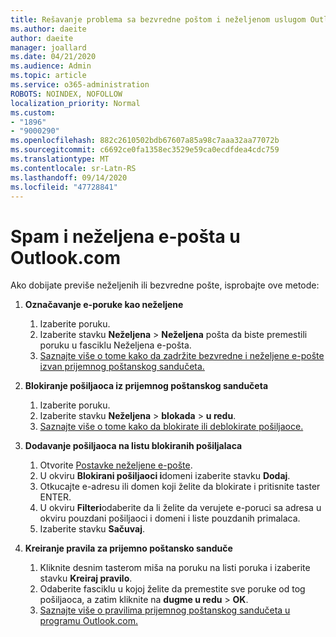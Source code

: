 ```yaml
---
title: Rešavanje problema sa bezvredne poštom i neželjenom uslugom Outlook.com
ms.author: daeite
author: daeite
manager: joallard
ms.date: 04/21/2020
ms.audience: Admin
ms.topic: article
ms.service: o365-administration
ROBOTS: NOINDEX, NOFOLLOW
localization_priority: Normal
ms.custom:
- "1896"
- "9000290"
ms.openlocfilehash: 882c2610502bdb67607a85a98c7aaa32aa77072b
ms.sourcegitcommit: c6692ce0fa1358ec3529e59ca0ecdfdea4cdc759
ms.translationtype: MT
ms.contentlocale: sr-Latn-RS
ms.lasthandoff: 09/14/2020
ms.locfileid: "47728841"
---
```

# <a name="spam-and-junk-email-in-outlookcom"></a>Spam i neželjena e-pošta u Outlook.com

Ako dobijate previše neželjenih ili bezvredne pošte, isprobajte ove metode:

1. **Označavanje e-poruke kao neželjene**
    1. Izaberite poruku.
    1. Izaberite stavku **Neželjena**  >  **Neželjena** pošta da biste premestili poruku u fasciklu Neželjena e-pošta.
    1. [Saznajte više o tome kako da zadržite bezvredne i neželjene e-pošte izvan prijemnog poštanskog sandučeta.](https://support.office.com/article/a3ece97b-82f8-4a5e-9ac3-e92fa6427ae4?wt.mc_id=Office_Outlook_com_Alchemy)

1. **Blokiranje pošiljaoca iz prijemnog poštanskog sandučeta**
    1. Izaberite poruku.
    1. Izaberite stavku **Neželjena**  >  **blokada**  >  **u redu**.
    1. [Saznajte više o tome kako da blokirate ili deblokirate pošiljaoce.](https://support.office.com/article/afba1c94-77bb-4f50-8b85-057cf52f4d5e?wt.mc_id=Office_Outlook_com_Alchemy)

1. **Dodavanje pošiljaoca na listu blokiranih pošiljalaca**
    1. Otvorite [Postavke neželjene e-pošte](https://outlook.live.com/mail/options/mail/junkEmail/blockedSendersAndDomainsV2).
    1. U okviru **Blokirani pošiljaoci i**domeni izaberite stavku **Dodaj**.
    1. Otkucajte e-adresu ili domen koji želite da blokirate i pritisnite taster ENTER.
    1. U okviru **Filteri**odaberite da li želite da verujete e-poruci sa adresa u okviru pouzdani pošiljaoci i domeni i liste pouzdanih primalaca.
    1. Izaberite stavku **Sačuvaj**.

1. **Kreiranje pravila za prijemno poštansko sanduče**
    1. Kliknite desnim tasterom miša na poruku na listi poruka i izaberite stavku **Kreiraj pravilo**.
    1. Odaberite fasciklu u kojoj želite da premestite sve poruke od tog pošiljaoca, a zatim kliknite na **dugme u redu**  >  **OK**.
    1. [Saznajte više o pravilima prijemnog poštanskog sandučeta u programu Outlook.com.](https://support.office.com/article/4b094371-a5d7-49bd-8b1b-4e4896a7cc5d?wt.mc_id=Office_Outlook_com_Alchemy)